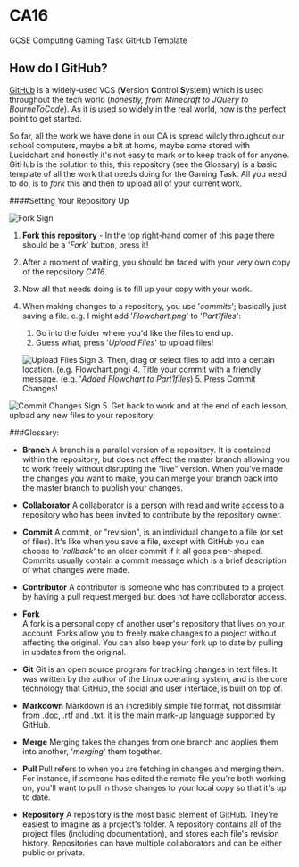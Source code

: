 # CA16
GCSE Computing Gaming Task GitHub Template




How do I GitHub?
-----

[GitHub](https://github.com) is a widely-used VCS (<b>V</b>ersion <b>C</b>ontrol <b>S</b>ystem) which  is used throughout the tech world (*honestly, from Minecraft to  JQuery to BourneToCode*). 
As it is used so widely in the real world, now is the perfect point to get started.

So far, all the work we have done in our CA is spread wildly throughout our school computers, maybe a bit at home, maybe some stored with Lucidchart and honestly it's not easy to mark or to keep track of for anyone.  
GitHub is the solution to this; this repository (see the Glossary) is a basic template of all the work that needs doing for the Gaming Task.
All you need to do, is to *fork* this and then to upload all of your current work.


####Setting Your Repository Up

![Fork Sign](https://github.com/fabcooldog/Odds-and-Sods/blob/master/GitHub%20Fork%20Sign.JPG)

 1. <b>Fork this repository</b> -  In the top right-hand corner of this page there should be a '*Fork*' button, press it! 
 2. After a moment of waiting, you should be faced with your very own copy of the repository *CA16*.</l>
 3. Now all that needs doing is to fill up your copy with your work.
 4. When making changes to a repository, you use '*commits*'; basically just saving a file. 
 e.g. I might add '*Flowchart.png*' to '*Part1files*':
	1. Go into the folder where you'd like the files to end up.
	2. Guess what, press '*Upload Files*' to upload files! 
  
    ![Upload Files Sign](https://github.com/fabcooldog/Odds-and-Sods/blob/master/GitHub%20Upload%20Files%20Sign.JPG)
	3. Then, drag or select files to add into a certain location. (e.g. Flowchart.png)
	4. Title your commit with a friendly message. (e.g. '*Added Flowchart to Part1files*)
	5. Press Commit Changes! 
  
  ![Commit Changes Sign](https://github.com/fabcooldog/Odds-and-Sods/blob/master/GitHub%20Commit%20Changes%20Sign.JPG)
 5. Get back to work and at the end of each lesson, upload any new files to your repository.





###Glossary:

- **Branch**
A branch is a parallel version of a repository. It is contained within the repository, but does not affect the master branch allowing you to work freely without disrupting the "live" version. When you've made the changes you want to make, you can merge your branch back into the master branch to publish your changes.

- **Collaborator**
A collaborator is a person with read and write access to a repository who has been invited to contribute by the repository owner.

- **Commit**
A commit, or "revision", is an individual change to a file (or set of files). It's like when you save a file, except with GitHub you can choose to '*rollback*' to an older commit if it all goes pear-shaped. Commits usually contain a commit message which is a brief description of what changes were made.

- **Contributor**
A contributor is someone who has contributed to a project by having a pull request merged but does not have collaborator access.

- **Fork**             
A fork is a personal copy of another user's repository that lives on your account. Forks allow you to freely make changes to a project without affecting the original. You can also keep your fork up to date by pulling in updates from the original.

- **Git**
Git is an open source program for tracking changes in text files. It was written by the author of the Linux operating system, and is the core technology that GitHub, the social and user interface, is built on top of.


- **Markdown**
Markdown is an incredibly simple file format, not dissimilar from .doc, .rtf and .txt. it is the main mark-up language supported by GitHub.

- **Merge**
Merging takes the changes from one branch and applies them into another, '*merging*' them together.

- **Pull**
Pull refers to when you are fetching in changes and merging them. For instance, if someone has edited the remote file you're both working on, you'll want to pull in those changes to your local copy so that it's up to date.

- **Repository**
A repository is the most basic element of GitHub. They're easiest to imagine as a project's folder. A repository contains all of the project files (including documentation), and stores each file's revision history. Repositories can have multiple collaborators and can be either public or private.

